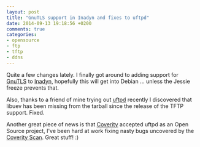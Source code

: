 ```yaml
---
layout: post
title: "GnuTLS support in Inadyn and fixes to uftpd"
date: 2014-09-13 19:18:56 +0200
comments: true
categories: 
- opensource
- ftp
- tftp
- ddns
---
```


Quite a few changes lately.  I finally got around to adding support
for [GnuTLS](http://www.gnutls.org) to [Inadyn](/inadyn.html),
hopefully this will get into Debian ... unless the Jessie freeze
prevents that.

Also, thanks to a friend of mine trying out [uftpd](/uftpd.html)
recently I discovered that libuev has been missing from the tarball
since the release of the TFTP support.  Fixed.

Another great piece of news is that
[Coverity](http://www.coverity.com/) accepted uftpd as an Open Source
project, I've been hard at work fixing nasty bugs uncovered by the
[Coverity Scan](https://scan.coverity.com/).  Great stuff! :)


